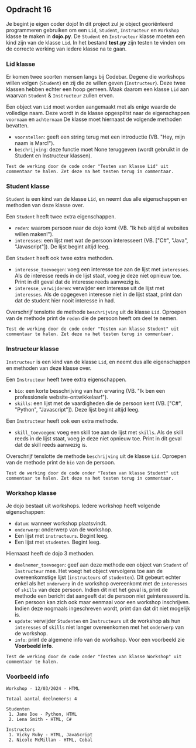 ## Opdracht 16
Je begint je eigen coder dojo! In dit project zul je object georiënteerd programmeren gebruiken om een `Lid`, `Student`, `Instructeur` en `Workshop` klasse te maken in **dojo.py**. De `Student` en `Instructeur` klasse moeten een kind zijn van de klasse `Lid`. In het bestand **test.py** zijn testen te vinden om de correcte werking van iedere klasse na te gaan.

### Lid klasse
Er komen twee soorten mensen langs bij Codebar. Degene die workshops willen volgen (`Student`) en zij die ze willen geven (`Instructeur`). Deze twee klassen hebben echter een hoop gemeen. Maak daarom een klasse `Lid` aan waarvan `Student` & `Instructeur` zullen erven.

Een object van `Lid` moet worden aangemaakt met als enige waarde de volledige naam. Deze wordt in de klasse opgesplitst naar de eigenschappen `voornaam` en `achternaam` De klasse moet hiernaast de volgende methoden bevatten.
* `voorstellen`: geeft een string terug met een introductie (VB. "Hey, mijn naam is Marc!").
* `beschrijving`: deze functie moet None teruggeven (wordt gebruikt in de Student en Instructeur klassen).

```
Test de werking door de code onder "Testen van klasse Lid" uit commentaar te halen. Zet deze na het testen terug in commentaar.
```

### Student klasse 
`Student` is een kind van de klasse `Lid`, en neemt dus alle eigenschappen en methoden van deze klasse over.

Een `Student` heeft twee extra eigenschappen.
* `reden`: waarom persoon naar de dojo komt (VB. "Ik heb altijd al websites willen maken!"). 
* `interesses`: een lijst met wat de persoon interesseert (VB. ["C#", "Java", "Javascript"]). De lijst begint altijd leeg.

Een `Student` heeft ook twee extra methoden.
* `interesse_toevoegen`: voeg een interesse toe aan de lijst met `interesses`. Als de interesse reeds in de lijst staat, voeg je deze niet opnieuw toe. Print in dit geval dat de interesse reeds aanwezig is.
* `interesse_verwijderen`: verwijder een interesse uit de lijst met `interesses`. Als de opgegeven interesse niet in de lijst staat, print dan dat de student hier nooit interesse in had.

Overschrijf tenslotte de methode `beschrijving` uit de klasse `Lid`. Oproepen van de methode print de `reden` die de persoon heeft om deel te nemen.

```
Test de werking door de code onder "Testen van klasse Student" uit commentaar te halen. Zet deze na het testen terug in commentaar.
```

### Instructeur klasse
`Instructeur` is een kind van de klasse `Lid`, en neemt dus alle eigenschappen en methoden van deze klasse over.

Een `Instructeur` heeft twee extra eigenschappen.
* `bio`: een korte besschrijving van hun ervaring (VB. "Ik ben een professionele website-ontwikkelaar!").
* `skills`: een lijst met de vaardigheden die de persoon kent (VB. ["C#", "Python", "Javascript"]). Deze lijst begint altijd leeg. 

Een `Instructeur` heeft ook een extra methode.
* `skill_toevoegen`: voeg een skill toe aan de lijst met `skills`. Als de skill reeds in de lijst staat, voeg je deze niet opnieuw toe. Print in dit geval dat de skill reeds aanwezig is.

Overschrijf tenslotte de methode `beschrijving` uit de klasse `Lid`. Oproepen van de methode print de `bio` van de persoon.

```
Test de werking door de code onder "Testen van klasse Student" uit commentaar te halen. Zet deze na het testen terug in commentaar.
```

### Workshop klasse

Je dojo bestaat uit workshops. Iedere workshop heeft volgende eigenschappen:
* `datum`: wanneer workshop plaatsvindt.
* `onderwerp`: onderwerp van de workshop.
* Een lijst met `instructeurs`. Begint leeg.
* Een lijst met `studenten`. Begint leeg.

Hiernaast heeft de dojo 3 methoden.
* `deelnemer_toevoegen`: geef aan deze methode een object van `Student` of `Instructeur` mee. Het voegt het object vervolgens toe aan de overeenkomstige lijst (`instructeurs` of `studenten`). Dit gebeurt echter enkel als het `onderwerp` in de workshop overeenkomt met de `interesses` of `skills` van deze persoon. Indien dit niet het geval is, print de methode een bericht dat aangeeft dat de persoon niet geinteresseerd is. Een persoon kan zich ook maar eenmaal voor een workshop inschrijven. Indien deze nogmaals ingeschreven wordt, print dan dat dit niet mogelijk is.
* `update`: verwijder `Studenten` en `Instructeurs` uit de workshop als hun `interesses` of `skills` niet langer overeenkomen met het `onderwerp` van de workshop.
* `info`: print de algemene info van de workshop. Voor een voorbeeld zie **Voorbeeld info**.

```
Test de werking door de code onder "Testen van klasse Workshop" uit commentaar te halen.
```

### Voorbeeld info
```
Workshop - 12/03/2024 - HTML

Totaal aantal deelnemers: 4

Studenten
 1. Jane Doe - Python, HTML
 2. Lena Smith - HTML, C#

Instructors
 1. Vicky Ruby - HTML, JavaScript
 2. Nicole McMillan - HTML, Cobal
```

